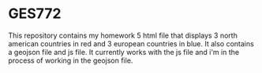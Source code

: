 # GES772

This repository contains my homework 5 html file that displays 3 north american countries in red and 3 european countries in blue. It also contains a geojson file and js file. It currently works with the js file and i'm in the process of working in the geojson file.
